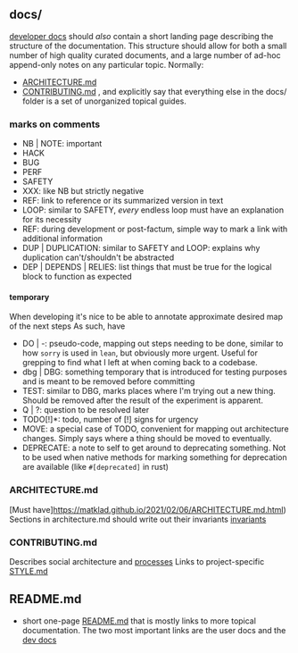 ## docs/
[developer docs](<https://matklad.github.io/2024/03/22/basic-things.html#Developer-Docs>) should _also_ contain a short landing page describing the structure of the documentation. This structure should allow for both a small number of high quality curated documents, and a large number of ad-hoc append-only notes on any particular topic. Normally:
- [ARCHITECTURE.md](#architecturemd)
- [CONTRIBUTING.md](#contributingmd)
, and explicitly say that everything else in the docs/ folder is a set of unorganized topical guides.

### marks on comments
- NB | NOTE: important
- HACK
- BUG
- PERF
- SAFETY
- XXX: like NB but strictly negative
- REF: link to reference or its summarized version in text
- LOOP: similar to SAFETY, _every_ endless loop must have an explanation for its necessity
- REF: during development or post-factum, simple way to mark a link with additional information
- DUP | DUPLICATION: similar to SAFETY and LOOP: explains why duplication can't/shouldn't be abstracted
- DEP | DEPENDS | RELIES: list things that must be true for the logical block to function as expected

#### temporary
When developing it's nice to be able to annotate approximate desired map of the next steps
As such, have 
- DO | \-: pseudo-code, mapping out steps needing to be done, similar to how `sorry` is used in `lean`, but obviously more urgent. Useful for grepping to find what I left at when coming back to a codebase.
- dbg | DBG: something temporary that is introduced for testing purposes and is meant to be removed before committing
- TEST: similar to DBG, marks places where I'm trying out a new thing. Should be removed after the result of the experiment is apparent.
- Q | ?: question to be resolved later
- TODO[!]*: todo, number of [!] signs for urgency
- MOVE: a special case of TODO, convenient for mapping out architecture changes. Simply says where a thing should be moved to eventually.
- DEPRECATE: a note to self to get around to deprecating something. Not to be used when native methods for marking something for deprecation are available (like `#[deprecated]` in rust)


### ARCHITECTURE.md
[Must have]<https://matklad.github.io/2021/02/06/ARCHITECTURE.md.html>)
Sections in architecture.md should write out their invariants [invariants](<https://matklad.github.io/2023/10/06/what-is-an-invariant.html>)

### CONTRIBUTING.md
Describes social architecture and [processes](<https://matklad.github.io/2024/03/22/basic-things.html#Process-Docs>)
Links to project-specific [STYLE.md](<https://matklad.github.io/2024/03/22/basic-things.html#Style>)

## README.md
- short one-page [README.md](<https://matklad.github.io/2024/03/22/basic-things.html#READMEs>) that is mostly links to more topical documentation. The two most important links are the user docs and the [dev docs](#docs)
